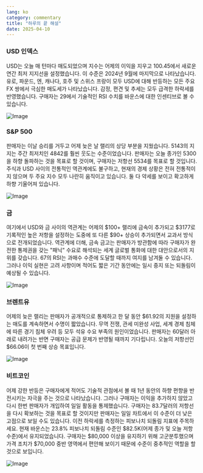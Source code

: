 ```yaml
---
lang: ko
category: commentary
title: "하루의 끝 해설"
date: 2025-04-10
---
```


### USD 인덱스

USD는 오늘 매 턴마다 매도되었으며 지수는 어제의 이익을 지우고 100.45에서 새로운 연간 최저 지지선을 설정했습니다. 이 수준은 2024년 9월에 마지막으로 나타났습니다. 유로, 파운드, 엔, 캐나다, 호주 및 스위스 프랑이 모두 USD에 대해 반등하는 모든 주요 FX 쌍에서 극심한 매도세가 나타났습니다. 감정, 편견 및 추세는 모두 급격한 하락세를 반영했습니다. 구매자는 29에서 기술적인 RSI 수치를 바운스에 대한 인센티브로 볼 수 있습니다. 

![Image](https://markleighedu.github.io/img/Apr-2025/10-Apr-2025/usdindex.jpg)

### S&P 500

판매자는 이날 승리를 거두고 어제 늦은 날 랠리의 상당 부분을 지웠습니다. 5143의 지지는 주간 최저치인 4842를 훨씬 웃도는 수준이었습니다. 판매자는 오늘 종가인 5300을 하향 돌파하는 것을 목표로 할 것이며, 구매자는 저항선 5534를 목표로 할 것입니다. 주식과 USD 사이의 전통적인 역관계에도 불구하고, 현재의 경제 상황은 전혀 전통적이지 않으며 두 주요 지수 모두 나란히 움직이고 있습니다. 둘 다 약세를 보이고 확고하게 하향 기울어져 있습니다.

![Image](https://markleighedu.github.io/img/Apr-2025/10-Apr-2025/sp500.jpg)

### 금

여기에서 USD와 금 사이의 역관계는 어제의 $100+ 랠리에 금속이 추가되고 $3177로 기록적인 높은 저항을 설정하는 도중에 또 다른 $90+ 상승이 추가되면서 교과서 방식으로 전개되었습니다. 역관계에 더해, 금속 금고는 판매자가 방관함에 따라 구매자가 완전한 통제권을 갖는 "패닉" 수요로 해석되는 세계 글로벌 통화에 대한 대안으로서의 지위를 갖습니다. 67의 RSI는 과매수 수준에 도달할 때까지 여지를 남겨둘 수 있습니다. 그러나 이익 실현은 고려 사항이며 적어도 짧은 기간 동안에는 일시 중지 또는 되돌림이 예상될 수 있습니다. 

![Image](https://markleighedu.github.io/img/Apr-2025/10-Apr-2025/gold.jpg)

### 브렌트유

어제의 늦은 랠리는 판매자가 공개적으로 통제하고 한 달 동안 $61.92의 지원을 설정하는 매도를 계속하면서 수명이 짧았습니다. 무역 전쟁, 관세 미완성 사업, 세계 경제 침체에 따른 경기 침체 우려 등 모두 석유 수요 부족의 원인이었습니다. 판매자는 60달러 아래로 내려가는 반면 구매자는 공급 문제가 반영될 때까지 기다립니다. 오늘의 저항선인 $66.06이 첫 번째 상승 목표입니다.

![Image](https://markleighedu.github.io/img/Apr-2025/10-Apr-2025/brentoil.jpg)

### 비트코인

어제 강한 반등은 구매자에게 적어도 기술적 관점에서 볼 때 1년 동안의 하향 편향을 반전시키는 자극을 주는 것으로 나타났습니다. 그러나 구매자는 이익을 추가하지 않았고 다시 한번 판매자가 개입하여 일일 활동을 통제했습니다. 구매자는 83.7달러의 저항선을 다시 확보하는 것을 목표로 할 것이지만 판매자는 일일 차트에서 이 수준이 더 낮은 고점으로 보일 수도 있습니다. 이전 하락세를 측정하는 피보나치 되돌림 지표에 주목하세요. 현재 바운스는 23.8% 피보나치 되돌림 수준인 $82.5K(어제 종가 및 오늘 저항 수준)에서 유지되었습니다. 구매자는 $80,000 이상을 유지하기 위해 고군분투했으며 가격 조치가 $70,000 중반 영역에서 편안해 보이기 때문에 수준이 중추적인 역할을 할 것으로 보입니다.

![Image](https://markleighedu.github.io/img/Apr-2025/10-Apr-2025/bitcoin.jpg)

